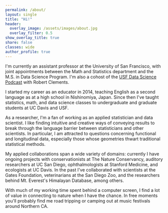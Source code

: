 ```yaml
---
permalink: /about/
layout: single
title: "Hi!"
header:
  overlay_image: /assets/images/about.jpg
  overlay_filter: 0.5
show_overlay_title: true
share: false
classes: wide
author_profile: true  
---
```


I'm currently an assistant professor at the University of San Francisco, with joint appointments between the Math and Statistics department and the M.S. in Data Science Program. I'm also a cohost of the [USF Data Science Podcast](https://open.spotify.com/show/5SY1TPw3FubdSxCqrxUKZv) with Robert Clements. 


<!--- Broadly, I am interested in the treatment of complex structured data whose geometries thwart traditional, off-the-shelf statistical methods. In particular I am attracted to questions concerning functional and longitudinal data, especially when the functions are multivariate, contaminated by warping, or subject to constraints, as in the case of densities or monotonic curves. I received my PhD in Statistics at UC Davis while working with [Prof. Hans-Georg Müller](https://anson.ucdavis.edu/~mueller/). A motivating example for much of my work arises in the study of human growth curves, in which several body measurements are tracked from infancy to adulthood. In my PhD, my methodological projects involved identifying systematic phase variation in growth spurts across both individuals and different modalities of growth (e.g. arms, legs, spine). My research approaches this problem by exploring models which can quantify intercomponent time dynamics for multivariate functional data, like time warping and time shifting frameworks. --->

I started my career as an educator in 2014, teaching English as a second language as at a high school in Nishinomiya, Japan. Since then I've taught statistics, math, and data science classes to undergraduate and graduate students at UC Davis and USF. 

As a researcher, I'm a fan of working as an applied statistician and data scientist. I like finding intuitive and creative ways of conveying results to break through the language barrier between statisticians and other scientists. In particular, I am attracted to questions concerning functional and longitudinal data, especially those whose geometries thwart traditional statistical methods.

My applied collaborations span a wide variety of domains: currently I have ongoing projects with conservationists at The Nature Conservancy, auditory researchers at UC San Diego, ophthalmologists at Stanford Medicine, and ecologists at UC Davis. In the past I've collaborated with scientists at the Gates Foundation, veterinarians at the San Diego Zoo, and the researchers behind Mt. Everest's Himalayan Database, among others.

With much of my working time spent behind a computer screen, I find a lot of value in connecting to nature when I have the chance. In free moments you'll probably find me road tripping or camping out at music festivals around Northern CA. 




